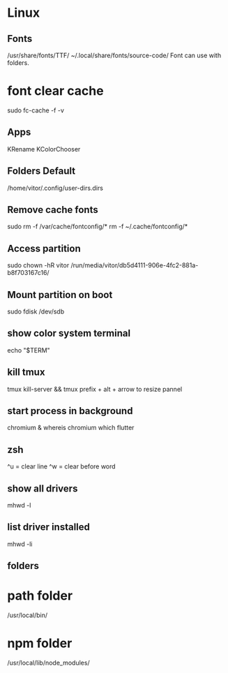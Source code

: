 # Linux

## Fonts
/usr/share/fonts/TTF/
~/.local/share/fonts/source-code/
Font can use with folders.

# font clear cache
sudo fc-cache -f -v

## Apps
KRename
KColorChooser

## Folders Default
/home/vitor/.config/user-dirs.dirs

## Remove cache fonts
sudo rm -f /var/cache/fontconfig/*
rm -f ~/.cache/fontconfig/*

## Access partition
sudo chown -hR vitor /run/media/vitor/db5d4111-906e-4fc2-881a-b8f703167c16/

## Mount partition on boot
sudo fdisk /dev/sdb

## show color system terminal
echo "$TERM"

## kill tmux
tmux kill-server && tmux
prefix + alt + arrow to resize pannel

## start process in background
chromium &
whereis chromium
which flutter

## zsh
^u = clear line
^w = clear before word

## show all drivers
mhwd -l

## list driver installed
mhwd -li

## folders

# path folder
/usr/local/bin/

# npm folder
/usr/local/lib/node_modules/
